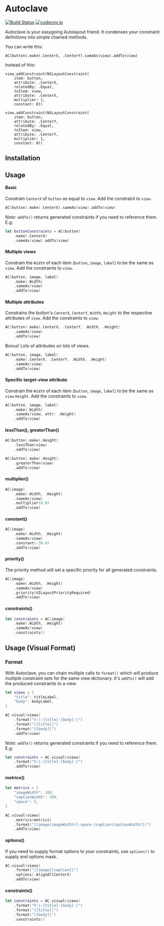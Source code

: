 # Autoclave

[![Build Status](https://travis-ci.org/keighl/Autoclave.png?branch=master)](
https://travis-ci.org/keighl/Autoclave) [![codecov.io](https://codecov.io/github/keighl/Autoclave/coverage.svg?branch=master)](https://codecov.io/github/keighl/Autoclave?branch=master)

Autoclave is your easygoing Autolayout friend. It condenses your constraint definitions into simple chained methods. 

You can write this:

```
AC(button).make(.CenterX, .CenterY).sameAs(view).addTo(view)
```

Instead of this:

```
view.addConstraint(NSLayoutConstraint(
    item: button,
    attribute: .CenterX,
    relatedBy: .Equal,
    toItem: view,
    attribute: .CenterX,
    multiplier: 1,
    constant: 0))

view.addConstraint(NSLayoutConstraint(
    item: button,
    attribute: .CenterY,
    relatedBy: .Equal,
    toItem: view,
    attribute: .CenterY,
    multiplier: 1,
    constant: 0))    
```

## Installation

## Usage

#### Basic

Constrain `CenterX` of `button` as equal to `view`. Add the constraint to `view`.

```swift
AC(button).make(.CenterX).sameAs(view).addTo(view)
```

*Note:* `addTo()` returns generated constraints if you need to reference them. E.g: 

```swift
let buttonConstraints = AC(button)
	.make(.CenterX)
	.sameAs(view).addTo(view)
```

#### Multiple views

Constrain the `Width` of each item (`button`, `image`, `label`) to be the same as `view`. Add the constraints to `view`.

```swift
AC(button, image, label)
	.make(.Width)
	.sameAs(view)
	.addTo(view)		
```

#### Multiple attributes

Constrains the button's `CenterX`, `CenterY`, `Width`, `Height` to the respective attributes of `view`. Add the constraints to `view`.

```swift
AC(button).make(.CenterX, .CenterY, .Width, .Height)
	.sameAs(view)
	.addTo(view)		
```
Bonus! Lots of attributes on lots of views. 

```swift
AC(button, image, label)
	.make(.CenterX, .CenterY, .Width, .Height)
	.sameAs(view)
	.addTo(view)		
```

#### Specific target-view attribute

Constrain the `Width` of each item (`button`, `image`, `label`) to be the same as `view` `Height`. Add the constraints to `view`.

```swift
AC(button, image, label)
	.make(.Width)
	.sameAs(view, attr: .Height)
	.addTo(view)		
```

#### lessThan(), greaterThan()

```swift
AC(button).make(.Height)
	.lessThan(view)
	.addTo(view)		
```

```swift
AC(button).make(.Height)
	.greaterThan(view)
	.addTo(view)		
```

#### multiplier()

```swift
AC(image)
	.make(.Width, .Height)
	.sameAs(view)
	.multiplier(0.8)
	.addTo(view)		
```

#### constant()

```swift
AC(image)
	.make(.Width, .Height)
	.sameAs(view)
	.constant(-30.0)
	.addTo(view)		
```

#### priority()

The priority method will set a specific priority for all generated constraints. 

```swift
AC(image)
	.make(.Width, .Height)
	.sameAs(view)
	.priority(UILayoutPriorityRequired)
	.addTo(view)			
```

#### constraints()

```swift
let constraints = AC(image)
	.make(.Width, .Height)
	.sameAs(view)
	.constraints()
```

## Usage (Visual Format)

### Format

With Autoclave, you can chain multiple calls to `format()` which will produce multiple constraint sets for the same view dictionary. It's `addTo()` will add the produced constraints to a view.

```swift
let views = [
    "title": titleLabel,
    "body": bodyLabel,
]

AC.visual(views)
    .format("V:|-[title]-[body]-|")
    .format("|[title]|")
    .format("|[body]|")
    .addTo(view)
```

*Note:* `addTo()` returns generated constraints if you need to reference them. E.g: 

```swift
let constraints = AC.visual(views)
	.format("V:|-[title]-[body]-|")
    .addTo(view)
```

#### metrics()

```swift
let metrics = [
	"imageWidth": 100,
	"captionWidth": 300,
	"space": 5,
]

AC.visual(views)
	.metrics(metrics)
    .format("|[image(imageWidth)]-space-[caption(captionWidth)]|")
    .addTo(view)
```

#### options()

If you need to supply format options to your constraints, use `options()` to supply and options mask. 

```swift
AC.visual(views)
    .format("|[image][caption]|")
    .options(.AlignAllCenterX)
    .addTo(view)
```

#### constraints()

```swift
let constraints = AC.visual(views)
    .format("V:|-[title]-[body]-|")
    .format("|[title]|")
    .format("|[body]|")
    .constraints()
```


